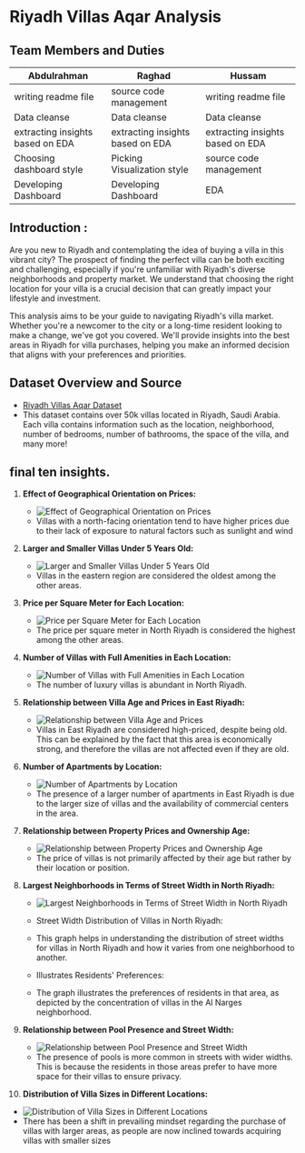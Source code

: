# Riyadh Villas Aqar Analysis

## Team Members and Duties

| Abdulrahman | Raghad | Hussam
|--------|-------|-------|
| writing readme file | source code management| writing readme file
| Data cleanse | Data cleanse | Data cleanse
extracting insights based on EDA | extracting insights based on EDA | extracting insights based on EDA 
| Choosing dashboard style | Picking Visualization style | source code management
| Developing Dashboard | Developing Dashboard | EDA


## Introduction :
 Are you new to Riyadh and contemplating the idea of buying a villa in this vibrant city? The prospect of finding the perfect villa can be both exciting and challenging, especially if you're unfamiliar with Riyadh's diverse neighborhoods and property market. We understand that choosing the right location for your villa is a crucial decision that can greatly impact your lifestyle and investment.

This analysis aims to be your guide to navigating Riyadh's villa market. Whether you're a newcomer to the city or a long-time resident looking to make a change, we've got you covered. We'll provide insights into the best areas in Riyadh for villa purchases, helping you make an informed decision that aligns with your preferences and priorities.

## Dataset Overview and Source

- [Riyadh Villas Aqar Dataset](https://www.kaggle.com/datasets/reemamuhammed/riyadh-villas-aqar)
- This dataset contains over 50k villas located in Riyadh, Saudi Arabia. Each villa contains information such as the location, neighborhood, number of bedrooms, number of bathrooms, the space of the villa, and many more!






## final ten insights.

1. **Effect of Geographical Orientation on Prices:**
   - ![Effect of Geographical Orientation on Prices](image/1.png)
   - Villas with a north-facing orientation tend to have higher prices due to their lack of exposure to natural factors such as sunlight and wind

2. **Larger and Smaller Villas Under 5 Years Old:**
   - ![Larger and Smaller Villas Under 5 Years Old](image/2.png)
   - Villas in the eastern region are considered the oldest among the other areas.

3. **Price per Square Meter for Each Location:**
   - ![Price per Square Meter for Each Location](image/3.png)
   - The price per square meter in North Riyadh is considered the highest among the other areas.

4. **Number of Villas with Full Amenities in Each Location:**
   - ![Number of Villas with Full Amenities in Each Location](image/4.png)
   - The number of luxury villas is abundant in North Riyadh.

5. **Relationship between Villa Age and Prices in East Riyadh:**
   - ![Relationship between Villa Age and Prices](image/5.png)
   - Villas in East Riyadh are considered high-priced, despite being old. This can be explained by the fact that this area is economically strong, and therefore the villas are not affected even if they are old.

6. **Number of Apartments by Location:**
   - ![Number of Apartments by Location](image/6.png)
   - The presence of a larger number of apartments in East Riyadh is due to the larger size of villas and the availability of commercial centers in the area.

7. **Relationship between Property Prices and Ownership Age:**
   - ![Relationship between Property Prices and Ownership Age](image/7.png)
   - The price of villas is not primarily affected by their age but rather by their location or position.

8. **Largest Neighborhoods in Terms of Street Width in North Riyadh:**
   - ![Largest Neighborhoods in Terms of Street Width in North Riyadh](image/8.png)
   - Street Width Distribution of Villas in North Riyadh:
   - This graph helps in understanding the distribution of street widths for villas in North Riyadh and how it varies from one neighborhood to another.

   - Illustrates Residents' Preferences:
   - The graph illustrates the preferences of residents in that area, as depicted by the concentration of villas in the Al Narges neighborhood.

9. **Relationship between Pool Presence and Street Width:**
   - ![Relationship between Pool Presence and Street Width](image/9.png)
   - The presence of pools is more common in streets with wider widths. This is because the residents in those areas prefer to have more space for their villas to ensure privacy.

10. **Distribution of Villa Sizes in Different Locations:**
   - ![Distribution of Villa Sizes in Different Locations](image/10.png)
   - There has been a shift in prevailing mindset regarding the purchase of villas with larger areas, as people are now inclined towards acquiring villas with smaller sizes
   

